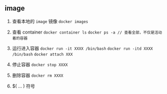 ## image

1. 查看本地的 `image` 镜像
```docker images```

2. 查看 container 
```docker container ls```
```docker ps -a // 查看全部，不仅是活动着的容器```

3. 运行进入容器
```docker run -it XXXX /bin/bash```
```docker run -itd XXXX /bin/bash```
```docker attach XXX```

4. 停止容器
```docker stop XXXX```

5. 删除容器
```docker rm XXXX```

6. $( ... ) 符号